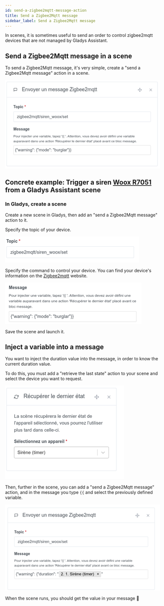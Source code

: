 ```yaml
---
id: send-a-zigbee2mqtt-message-action
title: Send a Zigbee2Mqtt message
sidebar_label: Send a Zigbee2Mqtt message
---
```


In scenes, it is sometimes useful to send an order to control zigbee2mqtt devices that are not managed by Gladys Assistant.

## Send a Zigbee2Mqtt message in a scene

To send a Zigbee2Mqtt message, it's very simple, create a "send a Zigbee2Mqtt message" action in a scene.

![Send Zigbee2Mqtt message](../../static/img/docs/en/scenes/send-a-zigbee2mqtt-message-action/send-a-zigbee2mqtt-message.png)

## Concrete example: Trigger a siren [Woox R7051](https://www.zigbee2mqtt.io/devices/R7051.html) from a Gladys Assistant scene

### In Gladys, create a scene

Create a new scene in Gladys, then add an "send a Zigbee2Mqtt message" action to it.

Specify the topic of your device.

![Device topic](../../static/img/docs/en/scenes/send-a-zigbee2mqtt-message-action/device-topic.png)

Specify the command to control your device. You can find your device's information on the [Zigbee2mqtt](https://www.zigbee2mqtt.io/devices/R7051.html#warning-composite) website.

![Device message](../../static/img/docs/en/scenes/send-a-zigbee2mqtt-message-action/device-message.png)

Save the scene and launch it.

## Inject a variable into a message

You want to inject the duration value into the message, in order to know the current duration value.

To do this, you must add a "retrieve the last state" action to your scene and select the device you want to request.

![Get device value](../../static/img/docs/en/scenes/send-a-zigbee2mqtt-message-action/get-device-value.png)

Then, further in the scene, you can add a "send a Zigbee2Mqtt message" action, and in the message you type `{{` and select the previously defined variable.

![Send message with injected variable](../../static/img/docs/en/scenes/send-a-zigbee2mqtt-message-action/send-a-zigbee2mqtt-message-with-injected-variable.png)

When the scene runs, you should get the value in your message 🥳
